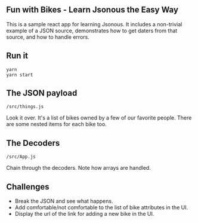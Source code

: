 ## Fun with Bikes - Learn Jsonous the Easy Way

This is a sample react app for learning Jsonous. It includes a non-trivial example of a JSON source, demonstrates how to get daters from that source, and how to handle errors.

## Run it
    yarn
    yarn start

## The JSON payload
`/src/things.js`

Look it over. It's a list of bikes owned by a few of our favorite people. There are some nested items for each bike too.

## The Decoders
`/src/App.js`

Chain through the decoders. Note how arrays are handled.

## Challenges
- Break the JSON and see what happens.
- Add comfortable/not comfortable to the list of bike attributes in the UI.
- Display the url of the link for adding a new bike in the UI.

